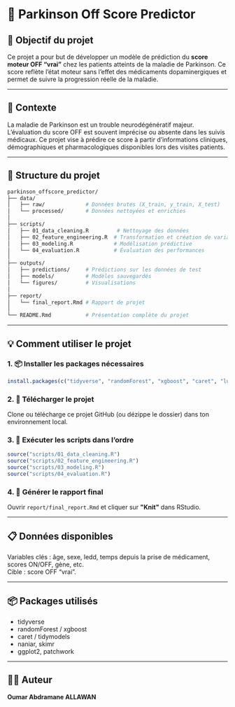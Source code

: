 # 🧠 Parkinson Off Score Predictor

## 🎯 Objectif du projet

Ce projet a pour but de développer un modèle de prédiction du **score moteur OFF “vrai”** chez les patients atteints de la maladie de Parkinson. Ce score reflète l’état moteur sans l’effet des médicaments dopaminergiques et permet de suivre la progression réelle de la maladie.

---

## 🧾 Contexte

La maladie de Parkinson est un trouble neurodégénératif majeur. L’évaluation du score OFF est souvent imprécise ou absente dans les suivis médicaux. Ce projet vise à prédire ce score à partir d’informations cliniques, démographiques et pharmacologiques disponibles lors des visites patients.

---

## 📁 Structure du projet

```bash
parkinson_offscore_predictor/
├── data/
│   ├── raw/             # Données brutes (X_train, y_train, X_test)
│   └── processed/       # Données nettoyées et enrichies
│
├── scripts/
│   ├── 01_data_cleaning.R         # Nettoyage des données
│   ├── 02_feature_engineering.R  # Transformation et création de variables
│   ├── 03_modeling.R             # Modélisation prédictive
│   └── 04_evaluation.R           # Évaluation des performances
│
├── outputs/
│   ├── predictions/     # Prédictions sur les données de test
│   ├── models/          # Modèles sauvegardés
│   └── figures/         # Visualisations
│
├── report/
│   └── final_report.Rmd # Rapport de projet
│
└── README.Rmd           # Présentation complète du projet
```

---

## 💡 Comment utiliser le projet

### 1. 📦 Installer les packages nécessaires

```r
install.packages(c("tidyverse", "randomForest", "xgboost", "caret", "lubridate", "ggplot2", "naniar", "skimr"))
```

### 2. 📁 Télécharger le projet

Clone ou télécharge ce projet GitHub (ou dézippe le dossier) dans ton environnement local.

### 3. 🔁 Exécuter les scripts dans l’ordre

```r
source("scripts/01_data_cleaning.R")
source("scripts/02_feature_engineering.R")
source("scripts/03_modeling.R")
source("scripts/04_evaluation.R")
```

### 4. 📄 Générer le rapport final

Ouvrir `report/final_report.Rmd` et cliquer sur **"Knit"** dans RStudio.

---

## 📋 Données disponibles

Variables clés : âge, sexe, ledd, temps depuis la prise de médicament, scores ON/OFF, gène, etc.  
Cible : score OFF “vrai”.

---

## 📦 Packages utilisés

- tidyverse
- randomForest / xgboost
- caret / tidymodels
- naniar, skimr
- ggplot2, patchwork

---

## 👨‍💻 Auteur

**Oumar Abdramane ALLAWAN**  

